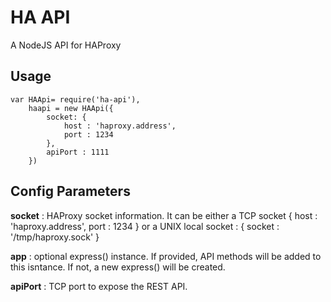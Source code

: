 # HA API #
A NodeJS API for HAProxy

## Usage ##
    var HAApi= require('ha-api'),
		haapi = new HAApi({
			socket: {
				host : 'haproxy.address',
				port : 1234
			},
			apiPort : 1111
		})
	
## Config Parameters ##
**socket** : HAProxy socket information. It can be either a TCP socket
	{
		host : 'haproxy.address',
		port : 1234
	}
or a UNIX local socket :
{
	socket : '/tmp/haproxy.sock'
}

**app** : optional express() instance. If provided, API methods will be added to this isntance. If not, a new express() will be created.

**apiPort** : TCP port to expose the REST API.  
